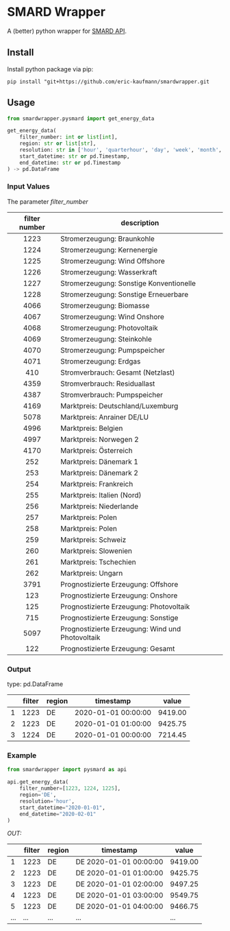 # SMARD Wrapper

A (better) python wrapper for [SMARD API](https://smard.api.bund.dev/).

## Install

Install python package via pip:
```
pip install "git+https://github.com/eric-kaufmann/smardwrapper.git
```

## Usage

```python
from smardwrapper.pysmard import get_energy_data

get_energy_data(
    filter_number: int or list[int],
    region: str or list[str],
    resolution: str in ['hour', 'quarterhour', 'day', 'week', 'month', 'year'],
    start_datetime: str or pd.Timestamp,
    end_datetime: str or pd.Timestamp
) -> pd.DataFrame
```

### Input Values

The parameter *filter_number* 

| filter number | description                                      |
|:-------------:|--------------------------------------------------|
|     1223      | Stromerzeugung: Braunkohle                       |
|     1224      | Stromerzeugung: Kernenergie                      |
|     1225      | Stromerzeugung: Wind Offshore                    |
|     1226      | Stromerzeugung: Wasserkraft                      |
|     1227      | Stromerzeugung: Sonstige Konventionelle          |
|     1228      | Stromerzeugung: Sonstige Erneuerbare             |
|     4066      | Stromerzeugung: Biomasse                         |
|     4067      | Stromerzeugung: Wind Onshore                     |
|     4068      | Stromerzeugung: Photovoltaik                     |
|     4069      | Stromerzeugung: Steinkohle                       |
|     4070      | Stromerzeugung: Pumpspeicher                     |
|     4071      | Stromerzeugung: Erdgas                           |
|      410      | Stromverbrauch: Gesamt (Netzlast)                |
|     4359      | Stromverbrauch: Residuallast                     |
|     4387      | Stromverbrauch: Pumpspeicher                     |
|     4169      | Marktpreis: Deutschland/Luxemburg                |
|     5078      | Marktpreis: Anrainer DE/LU                       |
|     4996      | Marktpreis: Belgien                              |
|     4997      | Marktpreis: Norwegen 2                           |
|     4170      | Marktpreis: Österreich                           |
|      252      | Marktpreis: Dänemark 1                           |
|      253      | Marktpreis: Dänemark 2                           |
|      254      | Marktpreis: Frankreich                           |
|      255      | Marktpreis: Italien (Nord)                       |
|      256      | Marktpreis: Niederlande                          |
|      257      | Marktpreis: Polen                                |
|      258      | Marktpreis: Polen                                |
|      259      | Marktpreis: Schweiz                              |
|      260      | Marktpreis: Slowenien                            |
|      261      | Marktpreis: Tschechien                           |
|      262      | Marktpreis: Ungarn                               |
|     3791      | Prognostizierte Erzeugung: Offshore              |
|      123      | Prognostizierte Erzeugung: Onshore               |
|      125      | Prognostizierte Erzeugung: Photovoltaik          |
|      715      | Prognostizierte Erzeugung: Sonstige              |
|     5097      | Prognostizierte Erzeugung: Wind und Photovoltaik |
|      122      | Prognostizierte Erzeugung: Gesamt                |

### Output

type: pd.DataFrame

|   | filter | region | timestamp           | value   |
|---|--------|--------|---------------------|---------|
| 1 | 1223   | DE     | 2020-01-01 00:00:00 | 9419.00 |
| 2 | 1223   | DE     | 2020-01-01 01:00:00 | 9425.75 |
| 3 | 1224   | DE     | 2020-01-01 00:00:00 | 7214.45 |


### Example

```python
from smardwrapper import pysmard as api

api.get_energy_data(
    filter_number=[1223, 1224, 1225],
    region='DE',
    resolution='hour',
    start_datetime="2020-01-01",
    end_datetime="2020-02-01"
)
```
*OUT:*

|     | filter | region | timestamp              | value   |
|-----|--------|--------|------------------------|---------|
| 1   | 1223   | DE     | DE 2020-01-01 00:00:00 | 9419.00 |
| 2   | 1223   | DE     | DE 2020-01-01 01:00:00 | 9425.75 |
| 3   | 1223   | DE     | DE 2020-01-01 02:00:00 | 9497.25 |
| 4   | 1223   | DE     | DE 2020-01-01 03:00:00 | 9549.75 |
| 5   | 1223   | DE     | DE 2020-01-01 04:00:00 | 9466.75 |
| ... | ...    | ...    | ...                    | ...     |

